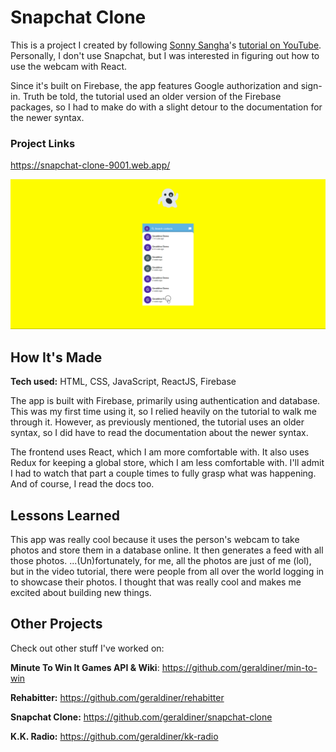 # Snapchat Clone

This is a project I created by following [Sonny Sangha](https://twitter.com/SonnySangha)'s [tutorial on YouTube](https://www.youtube.com/watch?v=1kGISk5ft2w). Personally, I don't use Snapchat, but I was interested in figuring out how to use the webcam with React.

Since it's built on Firebase, the app features Google authorization and sign-in. Truth be told, the tutorial used an older version of the Firebase packages, so I had to make do with a slight detour to the documentation for the newer syntax.

### Project Links

https://snapchat-clone-9001.web.app/

![Demo for Snapchat Clone project](https://github.com/geraldiner/snapchat-clone/raw/main/demo_images/snapchat-clone-demo.gif)

## How It's Made

**Tech used:** HTML, CSS, JavaScript, ReactJS, Firebase

The app is built with Firebase, primarily using authentication and database. This was my first time using it, so I relied heavily on the tutorial to walk me through it. However, as previously mentioned, the tutorial uses an older syntax, so I did have to read the documentation about the newer syntax.

The frontend uses React, which I am more comfortable with. It also uses Redux for keeping a global store, which I am less comfortable with. I'll admit I had to watch that part a couple times to fully grasp what was happening. And of course, I read the docs too.

## Lessons Learned

This app was really cool because it uses the person's webcam to take photos and store them in a database online. It then generates a feed with all those photos. ...(Un)fortunately, for me, all the photos are just of me (lol), but in the video tutorial, there were people from all over the world logging in to showcase their photos. I thought that was really cool and makes me excited about building new things.


## Other Projects

Check out other stuff I've worked on:

**Minute To Win It Games API & Wiki**: https://github.com/geraldiner/min-to-win

**Rehabitter:** https://github.com/geraldiner/rehabitter

**Snapchat Clone:** https://github.com/geraldiner/snapchat-clone

**K.K. Radio:** https://github.com/geraldiner/kk-radio
